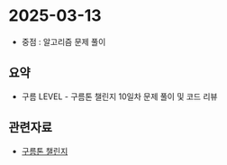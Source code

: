 <!-- 날짜는 YYYY-MM-DD 형식을 지킵니다. (연4자리, 월2자리, 일2자리) -->
# 2025-03-13

* 중점 : 알고리즘 문제 풀이

## 요약
* 구름 LEVEL - 구름톤 챌린지 10일차 문제 풀이 및 코드 리뷰

<!-- 관련자료가 없다면 해당구역은 삭제하셔도 무방합니다. -->
## 관련자료
* [구름톤 챌린지](https://level.goorm.io/l/challenge/goormthon-challenge)